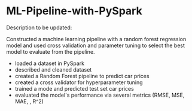 # ML-Pipeline-with-PySpark


Description to be updated:

Constructed a machine learning pipeline with a random forest regression model and used cross validation and parameter tuning to select the best model to evaluate from the pipeline.

- loaded a dataset in PySpark 
- described and cleaned dataset 
- created a Random Forest pipeline to predict car prices 
- created a cross validator for hyperparameter tuning
- trained a mode and predicted test set car prices
- evaluated the model's performance via several metrics (RMSE, MSE, MAE, , R^2)
